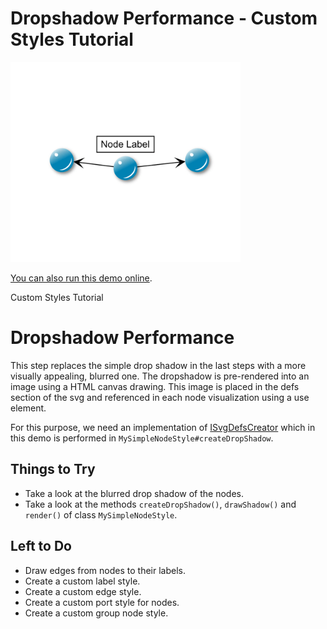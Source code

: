 # Dropshadow Performance - Custom Styles Tutorial

<img src="../../resources/image/tutorial2step7.png" alt="demo-thumbnail" height="320"/>

[You can also run this demo online](https://live.yworks.com/demos/02-tutorial-custom-styles/07-drop-shadow-performance/index.html).

Custom Styles Tutorial

# Dropshadow Performance

This step replaces the simple drop shadow in the last steps with a more visually appealing, blurred one. The dropshadow is pre-rendered into an image using a HTML canvas drawing. This image is placed in the defs section of the svg and referenced in each node visualization using a use element.

For this purpose, we need an implementation of [ISvgDefsCreator](https://docs.yworks.com/yfileshtml/#/api/ISvgDefsCreator) which in this demo is performed in `MySimpleNodeStyle#createDropShadow`.

## Things to Try

- Take a look at the blurred drop shadow of the nodes.
- Take a look at the methods `createDropShadow()`, `drawShadow()` and `render()` of class `MySimpleNodeStyle`.

## Left to Do

- Draw edges from nodes to their labels.
- Create a custom label style.
- Create a custom edge style.
- Create a custom port style for nodes.
- Create a custom group node style.
